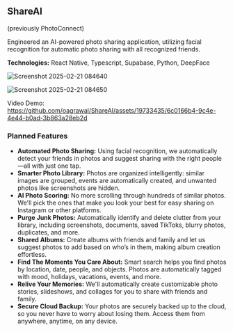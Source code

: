 ## ShareAI
(previously PhotoConnect)

Engineered an AI-powered photo sharing application, utilizing facial recognition for automatic photo sharing with all recognized friends.

**Technologies:** React Native, Typescript, Supabase, Python, DeepFace

![Screenshot 2025-02-21 084640](https://github.com/user-attachments/assets/65eab899-8b1e-4f56-bba9-56f6c573ebff)

![Screenshot 2025-02-21 084650](https://github.com/user-attachments/assets/7bc8b11c-e116-4f9f-bc47-2b9e031ebdf6)

Video Demo:
https://github.com/oagrawal/ShareAI/assets/19733435/6c0166b4-9c4e-4e44-b0ad-3b863a28eb2d

### Planned Features

*   **Automated Photo Sharing:** Using facial recognition, we automatically detect your friends in photos and suggest sharing with the right people—all with just one tap.
*   **Smarter Photo Library:** Photos are organized intelligently: similar images are grouped, events are automatically created, and unwanted photos like screenshots are hidden.
*   **AI Photo Scoring:** No more scrolling through hundreds of similar photos. We'll pick the ones that make you look your best for easy sharing on Instagram or other platforms.
*   **Purge Junk Photos:** Automatically identify and delete clutter from your library, including screenshots, documents, saved TikToks, blurry photos, duplicates, and more.
*   **Shared Albums:** Create albums with friends and family and let us suggest photos to add based on who’s in them, making album creation effortless.
*   **Find The Moments You Care About:** Smart search helps you find photos by location, date, people, and objects. Photos are automatically tagged with mood, holidays, vacations, events, and more.
*   **Relive Your Memories:** We'll automatically create customizable photo stories, slideshows, and collages for you to share with friends and family.
*   **Secure Cloud Backup:** Your photos are securely backed up to the cloud, so you never have to worry about losing them. Access them from anywhere, anytime, on any device.
